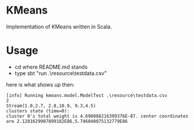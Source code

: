 # KMeans

Implementation of KMeans written in Scala.

# Usage

 - cd where README.md stands
 - type sbt "run .\\resource\\testdata.csv"
 
 here is what shows up then: 
 
 ```
[info] Running kmeans.model.ModelTest .\resource\testdata.csv
2
Stream(1.0,2.7, 2.8,10.9, 9.3,4.5)
clusters state (time=0):
cluster 0's total weight is 4.698888216399376E-87. center coordinates are 2.1281629907899182E86,5.746040075132779E86
 ```